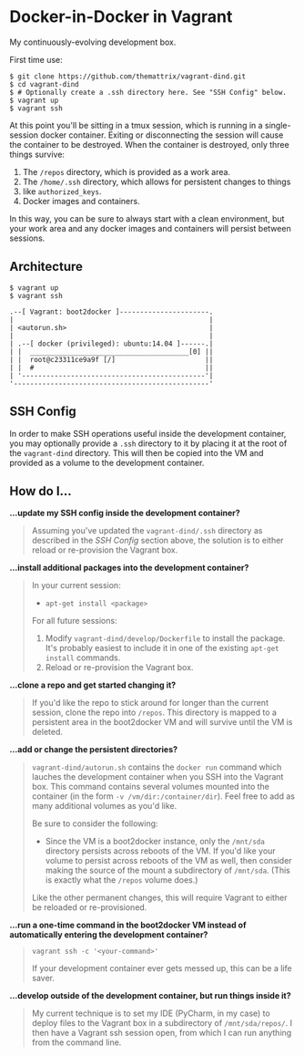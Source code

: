 Docker-in-Docker in Vagrant
===========================

My continuously-evolving development box.

First time use:

```
$ git clone https://github.com/themattrix/vagrant-dind.git
$ cd vagrant-dind
$ # Optionally create a .ssh directory here. See "SSH Config" below.
$ vagrant up
$ vagrant ssh
```

At this point you'll be sitting in a tmux session, which is running in
a single-session docker container. Exiting or disconnecting the session will
cause the container to be destroyed. When the container is destroyed, only
three things survive:

1. The `/repos` directory, which is provided as a work area.
2. The `/home/.ssh` directory, which allows for persistent changes to things
3. like `authorized_keys`.
3. Docker images and containers.

In this way, you can be sure to always start with a clean environment,
but your work area and any docker images and containers will persist
between sessions.


## Architecture


    $ vagrant up
    $ vagrant ssh

    .--[ Vagrant: boot2docker ]----------------------.
    |                                                |
    | <autorun.sh>                                   |
    |                                                |
    | .--[ docker (privileged): ubuntu:14.04 ]------.|
    | |  _______________________________________[0] ||
    | |  root@c23311ce9a9f [/]                      ||
    | |  #                                          ||
    | '---------------------------------------------'|
    '------------------------------------------------'


## SSH Config

In order to make SSH operations useful inside the development container, you
may optionally provide a `.ssh` directory to it by placing it at the root of
the `vagrant-dind` directory. This will then be copied into the VM and provided
as a volume to the development container.


## How do I...

**...update my SSH config inside the development container?**

> Assuming you've updated the `vagrant-dind/.ssh` directory as described
> in the *SSH Config* section above, the solution is to either reload
> or re-provision the Vagrant box.


**...install additional packages into the development container?**

> In your current session:
>
> - `apt-get install <package>`
> 
> 
> For all future sessions:
> 
> 1. Modify `vagrant-dind/develop/Dockerfile` to install the package. It's
> probably easiest to include it in one of the existing `apt-get install`
> commands.
> 2. Reload or re-provision the Vagrant box.


**...clone a repo and get started changing it?**

> If you'd like the repo to stick around for longer than the current session,
> clone the repo into `/repos`. This directory is mapped to a persistent area
> in the boot2docker VM and will survive until the VM is deleted.


**...add or change the persistent directories?**

> `vagrant-dind/autorun.sh` contains the `docker run` command which lauches
> the development container when you SSH into the Vagrant box. This command
> contains several volumes mounted into the container (in the form
> `-v /vm/dir:/container/dir`). Feel free to add as many additional volumes
> as you'd like.
>
> Be sure to consider the following:
>
> - Since the VM is a boot2docker instance, only the `/mnt/sda` directory
> persists across reboots of the VM. If you'd like your volume to persist
> across reboots of the VM as well, then consider making the source of the
> mount a subdirectory of `/mnt/sda`. (This is exactly what the `/repos`
> volume does.)
>
> Like the other permanent changes, this will require Vagrant to either be
> reloaded or re-provisioned.


**...run a one-time command in the boot2docker VM instead of automatically entering the development container?**

> `vagrant ssh -c '<your-command>'`
>
> If your development container ever gets messed up, this can be a life saver.


**...develop outside of the development container, but run things inside it?**

> My current technique is to set my IDE (PyCharm, in my case) to deploy files
> to the Vagrant box in a subdirectory of `/mnt/sda/repos/`. I then have
> a Vagrant ssh session open, from which I can run anything from the command
> line.
